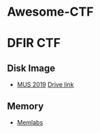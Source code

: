 # Awesome-CTF
# DFIR CTF
## Disk Image
* [MUS 2019](https://www.hecfblog.com/2019/04/daily-blog-657-mus2019-dfir-ctf-open-to.html) [Drive link](https://drive.google.com/drive/u/0/mobile/folders/1E0lELj9NouMwSMGZCI7lXWRqYE2uQCpW?usp=sharing)

## Memory
* [Memlabs](https://github.com/stuxnet999/MemLabs)
